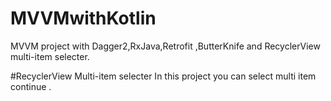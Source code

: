# MVVMwithKotlin
MVVM project with Dagger2,RxJava,Retrofit ,ButterKnife and RecyclerView multi-item selecter.


#RecyclerView Multi-item selecter
In this project you can select multi item continue . 

